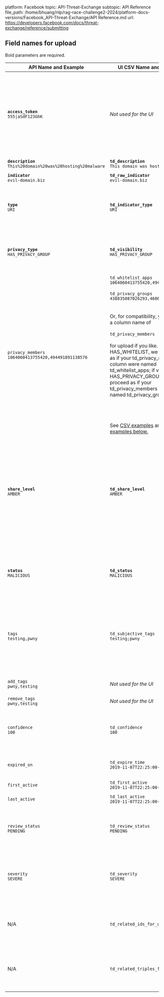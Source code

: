 platform: Facebook
topic: API-Threat-Exchange
subtopic: API Reference
file_path: /home/bhuang/nlp/rag-race-challenge2-2024/platform-docs-versions/Facebook_API-Threat-Exchange/API Reference.md
url: https://developers.facebook.com/docs/threat-exchange/reference/submitting


## Field names for upload

Bold parameters are required.

| API Name and Example | UI CSV Name and Example | Description |
| --- | --- | --- |
| **`access_token`**  <br>`555\|aSdF123GhK` | _Not used for the UI_ | The key for authenticating to the API, in the format<br><br>`your-app-id\|your-app-secret`  <br>  <br><br>Please visit the<br><br>[Access Token Tool](https://developers.facebook.com/tools/accesstoken)<br><br>to find values for your app(s). |
| **`description`**  <br>`This%20domain%20was%20hosting%20malware` | **`td_description`**  <br>`This domain was hosting malware` | A short summary of the indicator and threat. |
| **`indicator`**  <br>`evil-domain.biz` | **`td_raw_indicator`**  <br>`evil-domain.biz` | The indicator data being submitted. |
| **`type`**  <br>`URI` | **`td_indicator_type`**  <br>`URI` | The kind of indicator being described. See<br><br>[IndicatorType](https://developers.facebook.com/docs/threat-exchange/reference/apis/indicator-type)<br><br>for the list of allowed values. |
| **`privacy_type`**  <br>`HAS_PRIVACY_GROUP` | **`td_visibility`**  <br>`HAS_PRIVACY_GROUP` | The kind of privacy for the indicator. See<br><br>[PrivacyType](https://developers.facebook.com/docs/threat-exchange/reference/apis/privacy-type)<br><br>for the list of allowed values. |
| `privacy_members`  <br>`1064060413755420,494491891138576` | `td_whitelist_apps`  <br>`1064060413755420,494491891138576`  <br>  <br>`td_privacy_groups`  <br>`438835087026293,468692780520730`  <br>  <br><br>Or, for compatibility, you can use a column name of<br><br>`td_privacy_members`<br><br>for upload if you like. If visibility is HAS\_WHITELIST, we will proceed as if your td\_privacy\_members column were named td\_whitelist\_apps; if visibility is HAS\_PRIVACY\_GROUP, we will proceed as if your td\_privacy\_members column were named td\_privacy\_groups.<br><br>  <br>  <br><br>See [CSV examples](#csv_examples) and [JSON examples below.](#json_examples) | A list of<br><br>[ThreatExchangeMembers](https://developers.facebook.com/docs/threat-exchange/reference/apis/threat-exchange-member)<br><br>allowed to see the indicator, and only applies when<br><br>`privacy_type`<br><br>is set to<br><br>`HAS_WHITELIST`<br><br>or<br><br>`HAS_PRIVACY_GROUP`<br><br>. Delimiters are comma for the API and semicolon for the UI. |
| **`share_level`**  <br>`AMBER` | **`td_share_level`**  <br>`AMBER` | A designation of how the indicator may be shared based on the<br><br>[US-CERT's Traffic Light Protocol](https://l.facebook.com/l.php?u=https%3A%2F%2Fwww.us-cert.gov%2Ftlp%2F&h=AT1lDi6RYilqHgZwrNBM_MJIZNzrTdESNhoP1JNTW0qpNQ1EaeE-M7LQq-RVoqNEd3nSh2syYmIQoqZ3yek27hCH18fcjpDwExikZpqyXnkWdKmjFguPNEGzsex3Gb-tdGPpxaeVhJ25zTPG)<br><br>. See<br><br>[ShareLevelType](https://developers.facebook.com/docs/threat-exchange/reference/apis/share-level-type)<br><br>for the list of allowed values. Note: GREEN/WHITE requires VISIBLE, and AMBER/RED requires HAS\_WHITELIST or HAS\_PRIVACY\_GROUP. |
| **`status`**  <br>`MALICIOUS` | **`td_status`**  <br>`MALICIOUS` | Indicates if the indicator is labeled as malicious. See<br><br>[StatusType](https://developers.facebook.com/docs/threat-exchange/reference/apis/status-type)<br><br>for the list of allowed values. |
| `tags`  <br>`testing,pwny` | `td_subjective_tags`  <br>`testing;pwny` | API: a comma-separated list of tags you want to publish. UI: a semicolon-separated list of tags you want to publish. This will replace any existing tags.  <br>Tags are not strictly required but do note that they are essential for your collaborators to discover data you contribute. |
| `add_tags`  <br>`pwny,testing` | _Not used for the UI_ | To add tags to an object without overwriting existing tags. |
| `remove_tags`  <br>`pwny,testing` | _Not used for the UI_ | Remove tags associated with an object. |
| `confidence`  <br>`100` | `td_confidence`  <br>`100` | A score for how likely the indicator's<br><br>`status`<br><br>is accurate, ranging from 0 to 100. |
| `expired_on` | `td_expire_time`  <br>`2019-11-07T22:25:00-05:00` | Time the indicator is no longer considered a threat, in ISO 8601 date format. |
| `first_active` | `td_first_active`  <br>`2019-11-07T22:25:00-05:00` | Time when the opinion first became valid. |
| `last_active` | `td_last_active`  <br>`2019-11-07T22:25:00-05:00` | Time when the opinion stopped being valid. |
| `review_status`  <br>`PENDING` | `td_review_status`  <br>`PENDING` | Describes how the indicator was vetted. See<br><br>[ReviewStatusType](https://developers.facebook.com/docs/threat-exchange/reference/apis/review-status-type)<br><br>for the list of allowed values. |
| `severity`  <br>`SEVERE` | `td_severity`  <br>`SEVERE` | A rating of how severe the indicator is when found in an incident. See<br><br>[SeverityType](https://developers.facebook.com/docs/threat-exchange/reference/apis/severity-type)<br><br>for the list of allowed values. |
| N/A | `td_related_ids_for_upload` | For submitting relations in bulk. Please see the<br><br>[Submitting Connections page](https://developers.facebook.com/docs/threat-exchange/reference/submitting-connections)<br><br>for more information. |
| N/A | `td_related_triples_for_upload` | For submitting relations in bulk. Please see the<br><br>[Submitting Connections page](https://developers.facebook.com/docs/threat-exchange/reference/submitting-connections)<br><br>for more information. |